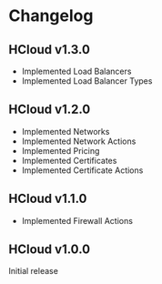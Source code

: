 # Changelog

## HCloud v1.3.0

- Implemented Load Balancers
- Implemented Load Balancer Types

## HCloud v1.2.0

- Implemented Networks
- Implemented Network Actions
- Implemented Pricing
- Implemented Certificates
- Implemented Certificate Actions

## HCloud v1.1.0

- Implemented Firewall Actions

## HCloud v1.0.0

Initial release
